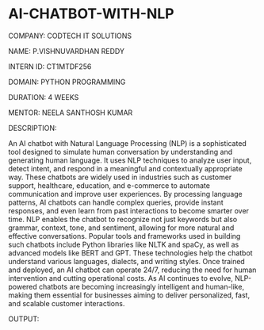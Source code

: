 # AI-CHATBOT-WITH-NLP

COMPANY: CODTECH IT SOLUTIONS

NAME: P.VISHNUVARDHAN REDDY

INTERN ID: CT1MTDF256

DOMAIN: PYTHON PROGRAMMING

DURATION: 4 WEEKS

MENTOR: NEELA SANTHOSH KUMAR

DESCRIPTION:

An AI chatbot with Natural Language Processing (NLP) is a sophisticated tool designed to simulate human conversation by understanding and generating human language. It uses NLP techniques to analyze user input, detect intent, and respond in a meaningful and contextually appropriate way. These chatbots are widely used in industries such as customer support, healthcare, education, and e-commerce to automate communication and improve user experiences. By processing language patterns, AI chatbots can handle complex queries, provide instant responses, and even learn from past interactions to become smarter over time. NLP enables the chatbot to recognize not just keywords but also grammar, context, tone, and sentiment, allowing for more natural and effective conversations. Popular tools and frameworks used in building such chatbots include Python libraries like NLTK and spaCy, as well as advanced models like BERT and GPT. These technologies help the chatbot understand various languages, dialects, and writing styles. Once trained and deployed, an AI chatbot can operate 24/7, reducing the need for human intervention and cutting operational costs. As AI continues to evolve, NLP-powered chatbots are becoming increasingly intelligent and human-like, making them essential for businesses aiming to deliver personalized, fast, and scalable customer interactions.

OUTPUT:

